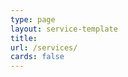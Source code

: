 ```yaml
---
type: page
layout: service-template
title:
url: /services/
cards: false
---
```


<!-- Lorem ipsum dolor sit amet, consectetur adipiscing elit, sed do eiusmod tempor incididunt ut labore et dolore magna aliqua. Semper feugiat nibh sed pulvinar proin. Gravida neque convallis a cras semper. Diam quam nulla porttitor massa id neque aliquam vestibulum. Diam ut venenatis tellus in metus vulputate eu scelerisque felis. Ut ornare lectus sit amet est placerat. Etiam dignissim diam quis enim lobortis scelerisque fermentum dui faucibus. Tempus egestas sed sed risus. Orci sagittis eu volutpat odio facilisis mauris sit. Augue eget arcu dictum varius duis at. Sit amet venenatis urna cursus eget. Faucibus a pellentesque sit amet porttitor eget dolor. Auctor eu augue ut lectus arcu. Augue ut lectus arcu bibendum at. Pretium quam vulputate dignissim suspendisse in. Et ligula ullamcorper malesuada proin libero nunc consequat interdum. Gravida rutrum quisque non tellus orci. Id faucibus nisl tincidunt eget. Ultrices neque ornare aenean euismod elementum. Tortor pretium viverra suspendisse potenti nullam.

Turpis tincidunt id aliquet risus feugiat in ante metus. Mattis vulputate enim nulla aliquet porttitor lacus. Nam aliquam sem et tortor consequat id. Vestibulum lectus mauris ultrices eros. Malesuada fames ac turpis egestas maecenas pharetra. Laoreet suspendisse interdum consectetur libero id faucibus nisl tincidunt. Risus ultricies tristique nulla aliquet enim tortor at auctor urna. Nulla facilisi morbi tempus iaculis urna id volutpat. Augue interdum velit euismod in pellentesque. Nec feugiat in fermentum posuere urna nec tincidunt praesent. Consectetur adipiscing elit pellentesque habitant morbi. Vel fringilla est ullamcorper eget nulla facilisi etiam dignissim. Condimentum lacinia quis vel eros donec ac odio tempor orci. Laoreet sit amet cursus sit. Ullamcorper malesuada proin libero nunc.

In fermentum et sollicitudin ac orci phasellus egestas. Neque convallis a cras semper auctor neque vitae tempus. Diam sollicitudin tempor id eu nisl nunc mi ipsum faucibus. Facilisis sed odio morbi quis commodo. Felis eget velit aliquet sagittis id consectetur purus ut. Nullam ac tortor vitae purus faucibus ornare suspendisse sed nisi. Aliquam malesuada bibendum arcu vitae. Consectetur adipiscing elit duis tristique sollicitudin nibh sit. Vel pretium lectus quam id leo in. Bibendum at varius vel pharetra vel turpis. Nec dui nunc mattis enim ut. Imperdiet nulla malesuada pellentesque elit. Orci nulla pellentesque dignissim enim sit amet venenatis urna cursus. Purus ut faucibus pulvinar elementum integer enim neque. Ultricies lacus sed turpis tincidunt id aliquet. Vulputate dignissim suspendisse in est ante. Viverra justo nec ultrices dui. Mauris ultrices eros in cursus turpis massa tincidunt dui ut. Dolor sit amet consectetur adipiscing elit. Metus vulputate eu scelerisque felis imperdiet proin fermentum.

Dictum non consectetur a erat nam at. Nibh venenatis cras sed felis eget velit aliquet. Dui faucibus in ornare quam viverra. Bibendum ut tristique et egestas quis ipsum suspendisse ultrices. Facilisis volutpat est velit egestas dui id ornare arcu odio. Ipsum suspendisse ultrices gravida dictum fusce ut placerat orci. Scelerisque mauris pellentesque pulvinar pellentesque. Pellentesque habitant morbi tristique senectus et. Diam sollicitudin tempor id eu. Nisl purus in mollis nunc sed id semper risus. Phasellus faucibus scelerisque eleifend donec pretium. Tellus pellentesque eu tincidunt tortor aliquam nulla facilisi. Ornare massa eget egestas purus viverra accumsan in. Viverra vitae congue eu consequat ac felis donec et odio. In iaculis nunc sed augue lacus viverra vitae. Mauris nunc congue nisi vitae suscipit tellus mauris. Lobortis mattis aliquam faucibus purus in massa tempor nec. Aenean et tortor at risus viverra adipiscing. Sed blandit libero volutpat sed.

Vulputate mi sit amet mauris commodo. Sapien faucibus et molestie ac feugiat. Nunc sed velit dignissim sodales ut eu sem integer vitae. Amet luctus venenatis lectus magna fringilla. Nam libero justo laoreet sit amet cursus. Enim tortor at auctor urna nunc id cursus metus. Aliquet lectus proin nibh nisl condimentum id. Pretium vulputate sapien nec sagittis aliquam malesuada bibendum. Non odio euismod lacinia at quis. Elit ut aliquam purus sit amet luctus. Laoreet non curabitur gravida arcu ac. Mattis rhoncus urna neque viverra justo nec. Sollicitudin ac orci phasellus egestas tellus rutrum tellus pellentesque. Pellentesque id nibh tortor id aliquet lectus proin nibh nisl. At tempor commodo ullamcorper a lacus vestibulum sed. Adipiscing tristique risus nec feugiat in fermentum. Erat nam at lectus urna duis convallis. Sagittis nisl rhoncus mattis rhoncus urna neque. Mauris pellentesque pulvinar pellentesque habitant morbi tristique senectus et netus.

Integer vitae justo eget magna fermentum. Convallis tellus id interdum velit laoreet id donec. Leo integer malesuada nunc vel risus commodo viverra. Quis eleifend quam adipiscing vitae. Consequat interdum varius sit amet mattis vulputate. In nibh mauris cursus mattis molestie a iaculis at. Justo eget magna fermentum iaculis eu non diam phasellus vestibulum. Nibh cras pulvinar mattis nunc sed blandit libero. Amet consectetur adipiscing elit ut aliquam purus sit. Nibh tellus molestie nunc non blandit massa enim nec dui. Suspendisse potenti nullam ac tortor. Purus sit amet volutpat consequat mauris nunc.

Cursus turpis massa tincidunt dui ut. Gravida cum sociis natoque penatibus. Nunc sed blandit libero volutpat sed. Ipsum faucibus vitae aliquet nec ullamcorper sit amet risus. Aenean sed adipiscing diam donec. At volutpat diam ut venenatis tellus in metus. Ipsum faucibus vitae aliquet nec ullamcorper sit. Cursus sit amet dictum sit. Diam sit amet nisl suscipit. Faucibus purus in massa tempor nec. Vel quam elementum pulvinar etiam non quam lacus suspendisse faucibus. Turpis cursus in hac habitasse platea dictumst quisque sagittis.

Eleifend mi in nulla posuere sollicitudin aliquam. Diam maecenas sed enim ut. Quam elementum pulvinar etiam non quam lacus suspendisse. Elit at imperdiet dui accumsan sit amet nulla facilisi. Nam aliquam sem et tortor. Turpis egestas pretium aenean pharetra. Viverra justo nec ultrices dui sapien eget. Feugiat sed lectus vestibulum mattis ullamcorper velit sed ullamcorper. Tellus rutrum tellus pellentesque eu. Proin fermentum leo vel orci porta non pulvinar neque laoreet. Scelerisque felis imperdiet proin fermentum leo vel orci porta. Nunc vel risus commodo viverra. Pellentesque nec nam aliquam sem et tortor consequat id porta. Aliquam etiam erat velit scelerisque in dictum non. Malesuada fames ac turpis egestas integer eget. Mauris pharetra et ultrices neque ornare aenean euismod elementum. Lacus luctus accumsan tortor posuere. Eu volutpat odio facilisis mauris sit amet massa vitae tortor. Elit duis tristique sollicitudin nibh.

Ut faucibus pulvinar elementum integer enim neque volutpat ac tincidunt. Ut pharetra sit amet aliquam. Cursus metus aliquam eleifend mi in nulla posuere sollicitudin aliquam. Libero id faucibus nisl tincidunt eget nullam. Nunc sed id semper risus in hendrerit gravida. Facilisis volutpat est velit egestas dui id ornare. Purus non enim praesent elementum facilisis leo vel fringilla. Ullamcorper dignissim cras tincidunt lobortis feugiat. Odio facilisis mauris sit amet. Cursus in hac habitasse platea dictumst quisque sagittis purus. Sit amet volutpat consequat mauris nunc. Habitant morbi tristique senectus et netus et malesuada. Et tortor consequat id porta nibh venenatis. Gravida rutrum quisque non tellus.

Proin sed libero enim sed faucibus turpis in. Feugiat sed lectus vestibulum mattis ullamcorper. Nulla pellentesque dignissim enim sit. Morbi enim nunc faucibus a pellentesque. Ut pharetra sit amet aliquam id. Augue lacus viverra vitae congue. Tellus molestie nunc non blandit massa enim nec. At tellus at urna condimentum mattis pellentesque id. Elit ullamcorper dignissim cras tincidunt lobortis feugiat. Nunc mattis enim ut tellus elementum. Netus et malesuada fames ac turpis egestas sed tempus. Id velit ut tortor pretium viverra suspendisse. Gravida dictum fusce ut placerat orci. Pretium lectus quam id leo in. Potenti nullam ac tortor vitae. Vestibulum mattis ullamcorper velit sed ullamcorper. Sem viverra aliquet eget sit amet tellus cras adipiscing. -->